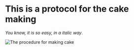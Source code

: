 # **This is a protocol for the cake making**



*You know, it is so easy, in a italic way*.

![The procedure for making cake](C:\Users\Edmee\Documents\MyProject\Reserch-Methods\Notebook_posts\images\procedure.png) 

